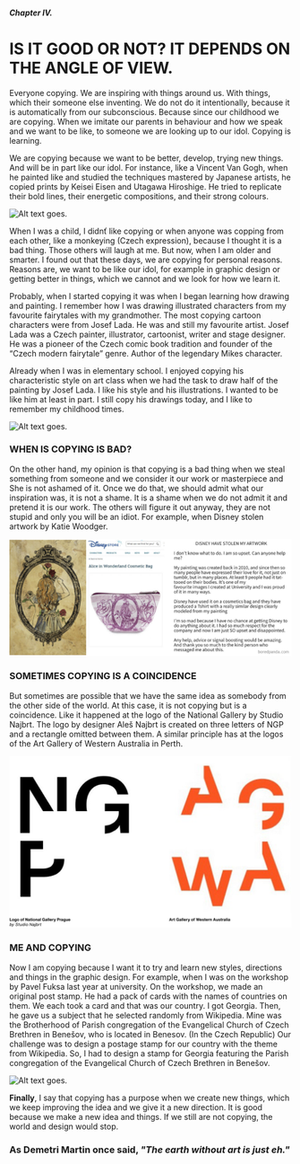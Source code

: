 ##### Chapter IV. #####
# IS IT GOOD OR NOT? IT DEPENDS ON THE ANGLE OF VIEW. #

Everyone copying. We are inspiring with things around us. With things, which their someone else inventing. We do not do it intentionally, because it is automatically from our subconscious. Because since our childhood we are copying. When we imitate our parents in behaviour and how we speak and we want to be like, to someone we are looking up to our idol. Copying is learning.

We are copying because we want to be better, develop, trying new things. And will be in part like our idol. For instance, like a Vincent Van Gogh, when he painted like and studied the techniques mastered by Japanese artists, he copied prints by Keisei Eisen and Utagawa Hiroshige. He tried to replicate their bold lines, their energetic compositions, and their strong colours. 

<img alt = "Alt text goes." src= "./img/Vin.png">

When I was a child, I didnť like copying or when anyone was copping from each other, like a monkeying (Czech expression), because I thought it is a bad thing. Those others will laugh at me. But now, when I am older and smarter. I found out that these days, we are copying for personal reasons. Reasons are, we want to be like our idol, for example in graphic design or getting better in things, which we cannot and we look for how we learn it. 

Probably, when I started copying it was when I began learning how drawing and painting. I remember how I was drawing illustrated characters from my favourite fairytales with my grandmother. The most copying cartoon characters were from Josef Lada. He was and still my favourite artist. Josef Lada was a Czech painter, illustrator, cartoonist, writer and stage designer. He was a pioneer of the Czech comic book tradition and founder of the “Czech modern fairytale” genre. Author of the legendary Mikes character.  

Already when I was in elementary school. I enjoyed copying his characteristic style on art class when we had the task to draw half of the painting by Josef Lada. I like his style and his illustrations. I wanted to be like him at least in part. 
I still copy his drawings today, and I like to remember my childhood times.

<img alt = "Alt text goes." src= "./img/Josef Lada English.png">

### WHEN IS COPYING IS BAD? ###
On the other hand, my opinion is that copying is a bad thing when we steal something from someone and we consider it our work or masterpiece and She is not ashamed of it.
Once we do that, we should admit what our inspiration was, it is not a shame. It is a shame when we do not admit it and pretend it is our work. The others will figure it out anyway, they are not stupid and only you will be an idiot. For example, when Disney stolen artwork by Katie Woodger.

<img alt = "Alt text goes." src= "./img/Disney.png">

### SOMETIMES COPYING IS A COINCIDENCE ###
But sometimes are possible that we have the same idea as somebody from the other side of the world. At this case, it is not copying but is a coincidence. 
Like it happened at the logo of the National Gallery by Studio Najbrt. The logo by designer Aleš Najbrt is created on three letters of NGP and a rectangle omitted between them. A similar principle has at the logos of the Art Gallery of Western Australia in Perth. 

<img alt = "Alt text goes." src= "./img/galerie.png">

### ME AND COPYING ###
Now I am copying because I want it to try and learn new styles, directions and things in the graphic design. For example, when I was on the workshop by Pavel Fuksa last year at university. On the workshop, we made an original post stamp. He had a pack of cards with the names of countries on them.
We each took a card and that was our country. I got Georgia. Then, he gave us a subject that he selected randomly from Wikipedia. Mine was the Brotherhood of Parish congregation of the Evangelical Church of Czech Brethren in Benešov, who is located in Benesov. (In the Czech Republic) Our challenge was to design a postage stamp for our country with the theme from Wikipedia. So, I had to design a stamp for Georgia featuring the Parish congregation of the Evangelical Church of Czech Brethren in Benešov.

<img alt = "Alt text goes." src= "./img/Znamky.png">

**Finally**, I say that copying has a purpose when we create new things, which we keep improving the idea and we give it a new direction. It is good because we make a new idea and things. 
If we still are not copying, the world and design would stop. 

### As Demetri Martin once said, *"The earth without art is just eh."* ###





